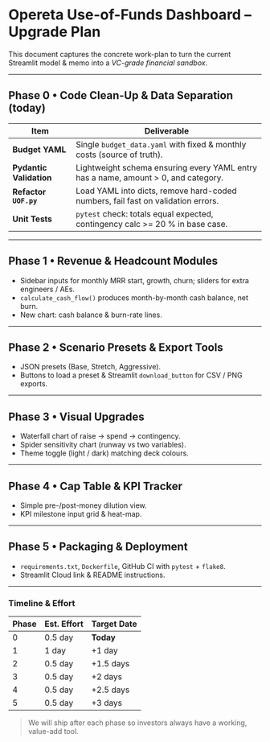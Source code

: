 # Opereta Use-of-Funds Dashboard – Upgrade Plan  

This document captures the concrete work-plan to turn the current Streamlit model & memo into a *VC-grade financial sandbox*.

---
## Phase 0  • Code Clean-Up & Data Separation (today)
| Item | Deliverable |
|------|-------------|
| **Budget YAML** | Single `budget_data.yaml` with fixed & monthly costs (source of truth). |
| **Pydantic Validation** | Lightweight schema ensuring every YAML entry has a name, amount > 0, and category. |
| **Refactor `UOF.py`** | Load YAML into dicts, remove hard-coded numbers, fail fast on validation errors. |
| **Unit Tests** | `pytest` check: totals equal expected, contingency calc >= 20 % in base case. |

---
## Phase 1  • Revenue & Headcount Modules
* Sidebar inputs for monthly MRR start, growth, churn; sliders for extra engineers / AEs.
* `calculate_cash_flow()` produces month-by-month cash balance, net burn.
* New chart: cash balance & burn-rate lines.

---
## Phase 2  • Scenario Presets & Export Tools
* JSON presets (Base, Stretch, Aggressive).
* Buttons to load a preset & Streamlit `download_button` for CSV / PNG exports.

---
## Phase 3  • Visual Upgrades
* Waterfall chart of raise → spend → contingency.
* Spider sensitivity chart (runway vs two variables).
* Theme toggle (light / dark) matching deck colours.

---
## Phase 4  • Cap Table & KPI Tracker
* Simple pre-/post-money dilution view.
* KPI milestone input grid & heat-map.

---
## Phase 5  • Packaging & Deployment
* `requirements.txt`, `Dockerfile`, GitHub CI with `pytest` + `flake8`.
* Streamlit Cloud link & README instructions.

---
### Timeline & Effort
| Phase | Est. Effort | Target Date |
|-------|-------------|-------------|
| 0 | 0.5 day | **Today** |
| 1 | 1 day | +1 day |
| 2 | 0.5 day | +1.5 days |
| 3 | 0.5 day | +2 days |
| 4 | 0.5 day | +2.5 days |
| 5 | 0.5 day | +3 days |

> We will ship after each phase so investors always have a working, value-add tool. 